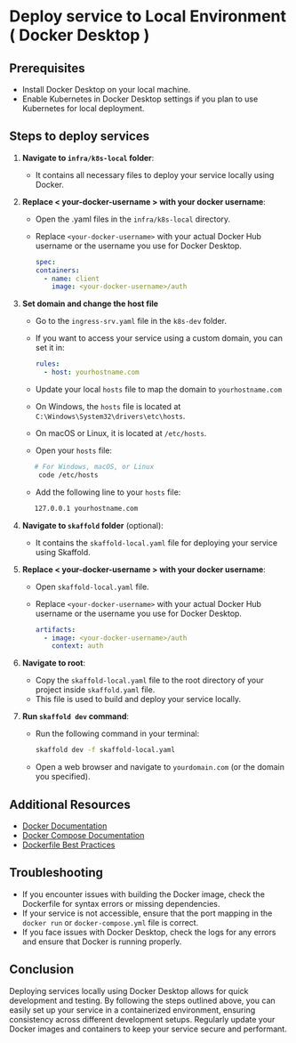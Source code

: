 # Deploy service to Local Environment ( Docker Desktop )

## Prerequisites

- Install Docker Desktop on your local machine.
- Enable Kubernetes in Docker Desktop settings if you plan to use Kubernetes for local deployment.

## Steps to deploy services

1. **Navigate to `infra/k8s-local` folder**:

   - It contains all necessary files to deploy your service locally using Docker.

2. **Replace < your-docker-username > with your docker username**:

   - Open the .yaml files in the `infra/k8s-local` directory.
   - Replace `<your-docker-username>` with your actual Docker Hub username or the username you use for Docker Desktop.

     ```yaml
     spec:
     containers:
       - name: client
         image: <your-docker-username>/auth
     ```

3. **Set domain and change the host file**

   - Go to the `ingress-srv.yaml` file in the `k8s-dev` folder.
   - If you want to access your service using a custom domain, you can set it in:

     ```yaml
     rules:
       - host: yourhostname.com
     ```

   - Update your local `hosts` file to map the domain to `yourhostname.com`
   - On Windows, the `hosts` file is located at `C:\Windows\System32\drivers\etc\hosts`.
   - On macOS or Linux, it is located at `/etc/hosts`.
   - Open your `hosts` file:

   ```bash
      # For Windows, macOS, or Linux
       code /etc/hosts
   ```

   - Add the following line to your `hosts` file:

   ```bash
      127.0.0.1 yourhostname.com
   ```

4. **Navigate to `skaffold` folder** (optional):

   - It contains the `skaffold-local.yaml` file for deploying your service using Skaffold.

5. **Replace < your-docker-username > with your docker username**:

   - Open `skaffold-local.yaml` file.
   - Replace `<your-docker-username>` with your actual Docker Hub username or the username you use for Docker Desktop.

     ```yaml
     artifacts:
       - image: <your-docker-username>/auth
         context: auth
     ```

6. **Navigate to root**:

   - Copy the `skaffold-local.yaml` file to the root directory of your project inside `skaffold.yaml` file.
   - This file is used to build and deploy your service locally.

7. **Run `skaffold dev` command**:

   - Run the following command in your terminal:

     ```bash
     skaffold dev -f skaffold-local.yaml
     ```

   - Open a web browser and navigate to `yourdomain.com` (or the domain you specified).

## Additional Resources

- [Docker Documentation](https://docs.docker.com/)
- [Docker Compose Documentation](https://docs.docker.com/compose/)
- [Dockerfile Best Practices](https://docs.docker.com/develop/develop-images/dockerfile_best-practices/)

## Troubleshooting

- If you encounter issues with building the Docker image, check the Dockerfile for syntax errors or missing dependencies.
- If your service is not accessible, ensure that the port mapping in the `docker run` or `docker-compose.yml` file is correct.
- If you face issues with Docker Desktop, check the logs for any errors and ensure that Docker is running properly.

## Conclusion

Deploying services locally using Docker Desktop allows for quick development and testing. By following the steps outlined above, you can easily set up your service in a containerized environment, ensuring consistency across different development setups. Regularly update your Docker images and containers to keep your service secure and performant.
